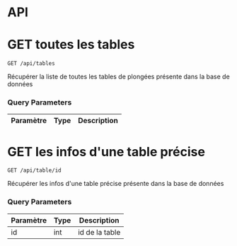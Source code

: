 # API

# GET toutes les tables

```GET /api/tables```

Récupérer la liste de toutes les tables de plongées présente dans la base de données

### Query Parameters

| Paramètre | Type | Description |
|-----------|------|-------------|


# GET les infos d'une table précise

```GET /api/table/id```

Récupérer les infos d'une table précise présente dans la base de données

### Query Parameters

| Paramètre | Type | Description |
|-----------|------|-------------|
|       id   |    int  |       id de la table      |




